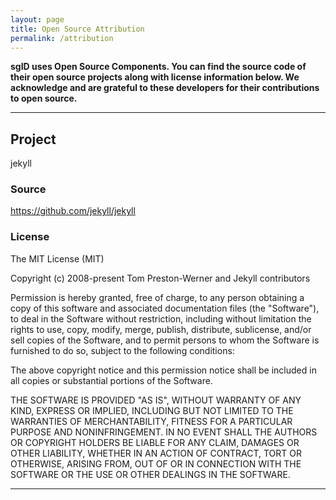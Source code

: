 ```yaml
---
layout: page
title: Open Source Attribution
permalink: /attribution
---
```


**sgID uses Open Source Components. You can find the source code of their open source projects along with license information below. We acknowledge and are grateful to these developers for their contributions to open source.**

---

## Project
jekyll

### Source
<https://github.com/jekyll/jekyll>

### License
The MIT License (MIT)

Copyright (c) 2008-present Tom Preston-Werner and Jekyll contributors

Permission is hereby granted, free of charge, to any person obtaining a copy
of this software and associated documentation files (the "Software"), to deal
in the Software without restriction, including without limitation the rights
to use, copy, modify, merge, publish, distribute, sublicense, and/or sell
copies of the Software, and to permit persons to whom the Software is
furnished to do so, subject to the following conditions:

The above copyright notice and this permission notice shall be included in all
copies or substantial portions of the Software.

THE SOFTWARE IS PROVIDED "AS IS", WITHOUT WARRANTY OF ANY KIND, EXPRESS OR
IMPLIED, INCLUDING BUT NOT LIMITED TO THE WARRANTIES OF MERCHANTABILITY,
FITNESS FOR A PARTICULAR PURPOSE AND NONINFRINGEMENT. IN NO EVENT SHALL THE
AUTHORS OR COPYRIGHT HOLDERS BE LIABLE FOR ANY CLAIM, DAMAGES OR OTHER
LIABILITY, WHETHER IN AN ACTION OF CONTRACT, TORT OR OTHERWISE, ARISING FROM,
OUT OF OR IN CONNECTION WITH THE SOFTWARE OR THE USE OR OTHER DEALINGS IN THE
SOFTWARE.

---
